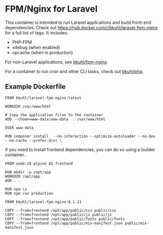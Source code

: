 # FPM/Nginx for Laravel

This container is intended to run Laravel applications and build front-end dependencies.  Check out https://hub.docker.com/r/bkuhl/laravel-fpm-nginx for a full list of tags.  It includes:
 
 * PHP-FPM
 * xdebug (when enabled)
 * opcache (when in production)
   
For non-Laravel applications, see [bkuhl/fpm-nginx](https://github.com/bkuhl/fpm-nginx).

For a container to run cron and other CLI tasks, check out [bkuhl/php](https://github.com/bkuhl/php).

## Example Dockerfile

```
FROM bkuhl/laravel-fpm-nginx:latest

WORKDIR /var/www/html

# Copy the application files to the container
ADD --chown=www-data:www-data  . /var/www/html

USER www-data

RUN composer install  --no-interaction --optimize-autoloader --no-dev --no-cache --prefer-dist \
```

If you need to install frontend dependencies, you can do so using a builder container...

```
FROM node:18-alpine AS frontend

RUN mkdir -p /opt/app
WORKDIR /opt/app
ADD . .

RUN npm ci
RUN npm run production

FROM bkuhl/laravel-fpm-nginx:8.1.11

COPY --from=frontend /opt/app/public/css public/css
COPY --from=frontend /opt/app/public/js public/js
COPY --from=frontend /opt/app/public/fonts public/fonts
COPY --from=frontend /opt/app/public/mix-manifest.json public/mix-manifest.json

```